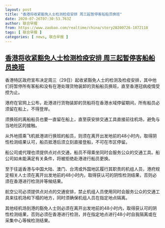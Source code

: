 ```yaml
---
layout: post
title: "香港将收紧豁免人士检测检疫安排 周三起暂停客船船员换班"
date: 2020-07-26T07:30:53.763Z
author: 联合早报
from: https://www.zaobao.com/realtime/china/story20200726-1072118
tags: [ 联合早报 ]
categories: [ news, 联合早报 ]
---
```

<!--1595776500000-->
[香港将收紧豁免人士检测检疫安排 周三起暂停客船船员换班](https://www.zaobao.com/realtime/china/story20200726-1072118)
------

<div>
<p>香港特区政府宣布决定周三（29日）起收紧豁免人士的检测及检疫安排，其中他们将暂停所有客船和没有在港处理货物装卸的货船船员换班，直至香港冠病疫情受控为止。</p><p>港府在官网上公布，赴港进行货物装卸的货船将在香港水域停留期间，所有船员必须留在船上，不得登岸。</p><p>须换班的离船船员也要一直留在船上，直至获安排交通工具直接前往机场，避免与当地社区的接触。</p><section id="imu"><div id="dfp-ad-imu1-wrapper" class="dfp-tag-wrapper"><div id="dfp-ad-imu1" class="dfp-tag-wrapper"></div></div></section><p>从外地搭乘飞机抵港进行换班的船员，则须在离开出发地前的48小时内，取得阴性检测结果认可，船员抵港后须立刻直接登船，不可在市区停留。</p><p>船公司或代理也须提供点对点交通，船员不得乘坐同时会服务公众的交通工具。船公司如未能满足有关条件，将被拒绝赴港进行船员更换。</p><p>至于往返香港与中国大陆、澳门、台湾或外国地区履行其职责的机组人员，港府规定相关人士须在离开出发地前的48小时内，取得获认可的阴性检测结果，否则必须在香港进行检测并等候结果。</p><p>航空公司必须提供点对点的交通安排，禁止机组人员使用同时会服务公众的交通工具来往机场和下榻的地方，同时须确保机组人员在指定地点隔离。</p><div id="innity-in-post"></div><div id="dfp-ad-midarticlespecial-wrapper" class="dfp-tag-wrapper"><div id="dfp-ad-midarticlespecial" class="dfp-tag-wrapper"></div></div><p>其他经机场到港的豁免人士则必须在离开出发地前的48小时内，取得获认可的阴性检测结果，否则必须在香港进行检测，并在指定地点进行48小时自我隔离或在采集中心等候检测结果。</p>
</div>
